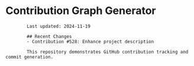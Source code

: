 # Contribution Graph Generator
            
            Last updated: 2024-11-19
            
            ## Recent Changes
            - Contribution #528: Enhance project description
            
            This repository demonstrates GitHub contribution tracking and commit generation.
        